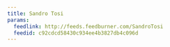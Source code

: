 ```yaml
---
title: Sandro Tosi
params:
  feedlink: http://feeds.feedburner.com/SandroTosi
  feedid: c92cdcd58430c934ee4b3827db4c096d
---
```

